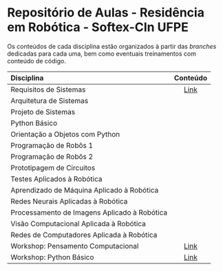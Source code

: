 # Repositório de Aulas - Residência em Robótica - Softex-CIn UFPE

Os conteúdos de cada disciplina estão organizados à partir das _branches_ dedicadas para cada uma, bem como eventuais treinamentos com conteúdo de código.

| Disciplina | Conteúdo |
|:---|:---:|
| Requisitos de Sistemas | [Link](https://github.com/brunoopinheiro/cin-ria-classes/tree/requisitos_sistema/requisitos_sistema) |
| Arquitetura de Sistemas | |
| Projeto de Sistemas | |
| Python Básico | |
| Orientação a Objetos com Python | |
| Programação de Robôs 1 | |
| Programação de Robôs 2 | |
| Prototipagem de Circuitos | |
| Testes Aplicados à Robótica | |
| Aprendizado de Máquina Aplicado à Robótica | |
| Redes Neurais Aplicadas à Robótica | |
| Processamento de Imagens Aplicado à Robótica | |
| Visão Computacional Aplicada à Robótica | |
| Redes de Computadores Aplicada à Robótica | |
| Workshop: Pensamento Computacional | [Link](https://github.com/brunoopinheiro/cin-ria-classes/blob/treinamento/pensamento_comp/pensamento_computacional/pensamento_computacional.md) |
| Workshop: Python Básico | [Link]() |
